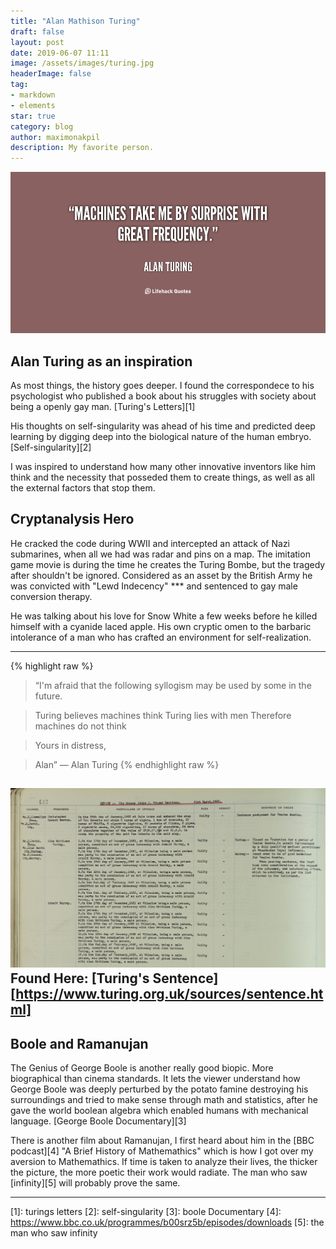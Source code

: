 ```yaml
---
title: "Alan Mathison Turing"
draft: false
layout: post
date: 2019-06-07 11:11
image: /assets/images/turing.jpg
headerImage: false
tag:
- markdown
- elements
star: true
category: blog
author: maximonakpil
description: My favorite person.
---
```

![> frequency](/assets/images/at-machines.png)
## Alan Turing as an inspiration

As most things, the history goes deeper. I found the correspondece to his psychologist who published a book about his struggles with society about being a openly gay man.
[Turing's Letters][1]

His thoughts on self-singularity was ahead of his time and predicted deep learning by digging deep into the biological nature of the human embryo.
[Self-singularity][2]

I was inspired to understand how many other innovative inventors like him think and the necessity that posseded them to create things, as well as all the external factors that stop them.

## Cryptanalysis Hero
He cracked the code during WWII and intercepted an attack of Nazi submarines, when all we had was radar and pins on a map. The imitation game movie is during the time he creates the Turing Bombe, but the tragedy after shouldn't be ignored. Considered as an asset by the British Army he was convicted with "Lewd Indecency" *** and sentenced to gay male conversion therapy.

He was talking about his love for Snow White a few weeks before he killed himself with a cyanide laced apple. His own cryptic omen to the barbaric intolerance of a man who has crafted an environment for self-realization.

---

{% highlight raw %}
> “I'm afraid that the following syllogism may be used by some in the future.

> Turing believes machines think
Turing lies with men
Therefore machines do not think

> Yours in distress,

> Alan”
>       ― Alan Turing
{% endhighlight raw %}

![> frequency](/assets/images/at-sentence.png)
Found Here: [Turing's Sentence][https://www.turing.org.uk/sources/sentence.html]
---

## Boole and Ramanujan

The Genius of George Boole is another really good biopic. More biographical than cinema standards. It lets the viewer understand how George Boole was deeply perturbed by the potato famine destroying his surroundings and tried to make sense through math and statistics, after he gave the world boolean algebra which enabled humans with mechanical language.
[George Boole Documentary][3]

There is another film about Ramanujan, I first heard about him in the [BBC podcast][4] "A Brief History of Mathemathics"
which is how I got over my aversion to Mathemathics. If time is taken to analyze their lives, the thicker the picture, the more poetic their work would radiate. The man who saw [infinity][5] will probably prove the same.


---

[1]: turings letters
[2]: self-singularity
[3]: boole Documentary
[4]: https://www.bbc.co.uk/programmes/b00srz5b/episodes/downloads
[5]: the man who saw infinity
